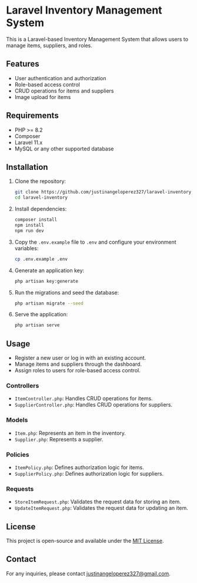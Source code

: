 # Laravel Inventory Management System

This is a Laravel-based Inventory Management System that allows users to manage items, suppliers, and roles.

## Features

- User authentication and authorization
- Role-based access control
- CRUD operations for items and suppliers
- Image upload for items

## Requirements

- PHP >= 8.2
- Composer
- Laravel 11.x
- MySQL or any other supported database

## Installation

1. Clone the repository:

    ```sh
    git clone https://github.com/justinangeloperez327/laravel-inventory.git
    cd laravel-inventory
    ```

2. Install dependencies:

    ```sh
    composer install
    npm install
    npm run dev
    ```

3. Copy the `.env.example` file to `.env` and configure your environment variables:

    ```sh
    cp .env.example .env
    ```

4. Generate an application key:

    ```sh
    php artisan key:generate
    ```

5. Run the migrations and seed the database:

    ```sh
    php artisan migrate --seed
    ```

6. Serve the application:

    ```sh
    php artisan serve
    ```

## Usage

- Register a new user or log in with an existing account.
- Manage items and suppliers through the dashboard.
- Assign roles to users for role-based access control.

### Controllers

- `ItemController.php`: Handles CRUD operations for items.
- `SupplierController.php`: Handles CRUD operations for suppliers.

### Models

- `Item.php`: Represents an item in the inventory.
- `Supplier.php`: Represents a supplier.

### Policies

- `ItemPolicy.php`: Defines authorization logic for items.
- `SupplierPolicy.php`: Defines authorization logic for suppliers.

### Requests

- `StoreItemRequest.php`: Validates the request data for storing an item.
- `UpdateItemRequest.php`: Validates the request data for updating an item.

## License

This project is open-source and available under the [MIT License](LICENSE).

## Contact

For any inquiries, please contact [justinangeloperez327@gmail.com](mailto:your-email@example.com).

